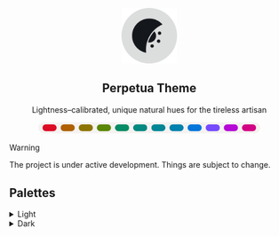 <p align="center">
    <picture>
        <source media="(prefers-color-scheme: dark)" srcset="https://raw.githubusercontent.com/perpetuatheme/perpetua/main/logo/logo_circle_dark.png">
        <source media="(prefers-color-scheme: light)" srcset="https://raw.githubusercontent.com/perpetuatheme/perpetua/main/logo/logo_circle_light.png">
        <img alt="The Perpetua logo, a waning crescent flipped across the x-axis, with half a sun on the inside" width="100" src="https://raw.githubusercontent.com/perpetuatheme/perpetua/main/logo/logo_circle_light.png">
    </picture>
    <h2 align="center">Perpetua Theme</h2>
</p>

<p align="center">Lightness–calibrated, unique natural hues for the tireless artisan</p>

<p align="center">
    <picture>
        <source media="(prefers-color-scheme: dark)" srcset="https://raw.githubusercontent.com/perpetuatheme/perpetua/main/assets/palette_dark.png">
        <source media="(prefers-color-scheme: light)" srcset="https://raw.githubusercontent.com/perpetuatheme/perpetua/main/assets/palette_light.png">
        <img alt="Perpetua color palette" width="400" src="https://raw.githubusercontent.com/perpetuatheme/perpetua/main/assets/palette_light.png">
    </picture>
</p>

> [!WARNING]
> The project is under active development. Things are subject to change.

## Palettes

<details>
    <summary>Light</summary>
    <table>
        <thead>
            <tr>
                <th>Swatch</th>
                <th>Label</th>
                <th>Hex</th>
                <th>RGB</th>
                <th>Okhsl (approx.)</th>
            </tr>
        </thead>
        <tbody>
            <tr>
                <td align="center"><img alt="Perpetua Light: Red" height="22" src="./assets/swatch_light_red.png"></td>
                <td>Red</td>
                <td><code>#dd0c25</code></td>
                <td><code>rgb(221, 12, 37)</code></td>
                <td><code>okhsl(25, 99%, 50%)</code></td>
            </tr>
            <tr>
                <td align="center"><img alt="Perpetua Light: Orange" height="22" src="./assets/swatch_light_orange.png"></td>
                <td>Orange</td>
                <td><code>#af6001</code></td>
                <td><code>rgb(175, 96, 1)</code></td>
                <td><code>okhsl(59, 99%, 50%)</code></td>
            </tr>
            <tr>
                <td align="center"><img alt="Perpetua Light: Yellow" height="22" src="./assets/swatch_light_yellow.png"></td>
                <td>Yellow</td>
                <td><code>#8e7502</code></td>
                <td><code>rgb(142, 117, 2)</code></td>
                <td><code>okhsl(93, 99%, 50%)</code></td>
            </tr>
            <tr>
                <td align="center"><img alt="Perpetua Light: Lime" height="22" src="./assets/swatch_light_lime.png"></td>
                <td>Lime</td>
                <td><code>#5a8705</code></td>
                <td><code>rgb(90, 135, 5)</code></td>
                <td><code>okhsl(129, 99%, 50%)</code></td>
            </tr>
            <tr>
                <td align="center"><img alt="Perpetua Light: Green" height="22" src="./assets/swatch_light_green.png"></td>
                <td>Green</td>
                <td><code>#068c65</code></td>
                <td><code>rgb(6, 140, 101)</code></td>
                <td><code>okhsl(165, 99%, 50%)</code></td>
            </tr>
            <tr>
                <td align="center"><img alt="Perpetua Light: Turquoise" height="22" src="./assets/swatch_light_turquoise.png"></td>
                <td>Turquoise</td>
                <td><code>#038981</code></td>
                <td><code>rgb(3, 137, 129)</code></td>
                <td><code>okhsl(187, 99%, 50%)</code></td>
            </tr>
            <tr>
                <td align="center"><img alt="Perpetua Light: Cyan" height="22" src="./assets/swatch_light_cyan.png"></td>
                <td>Cyan</td>
                <td><code>#028696</code></td>
                <td><code>rgb(2, 134, 150)</code></td>
                <td><code>okhsl(209, 99%, 50%)</code></td>
            </tr>
            <tr>
                <td align="center"><img alt="Perpetua Light: Cerulean" height="22" src="./assets/swatch_light_cerulean.png"></td>
                <td>Cerulean</td>
                <td><code>#0282ae</code></td>
                <td><code>rgb(2, 130, 174)</code></td>
                <td><code>okhsl(231, 99%, 50%)</code></td>
            </tr>
            <tr>
                <td align="center"><img alt="Perpetua Light: Blue" height="22" src="./assets/swatch_light_blue.png"></td>
                <td>Blue</td>
                <td><code>#0476db</code></td>
                <td><code>rgb(4, 118, 219)</code></td>
                <td><code>okhsl(254, 99%, 50%)</code></td>
            </tr>
            <tr>
                <td align="center"><img alt="Perpetua Light: Violet" height="22" src="./assets/swatch_light_violet.png"></td>
                <td>Violet</td>
                <td><code>#764bfe</code></td>
                <td><code>rgb(118, 75, 254)</code></td>
                <td><code>okhsl(287, 99%, 50%)</code></td>
            </tr>
            <tr>
                <td align="center"><img alt="Perpetua Light: Lavender" height="22" src="./assets/swatch_light_lavender.png"></td>
                <td>Lavender</td>
                <td><code>#b607d7</code></td>
                <td><code>rgb(182, 7, 215)</code></td>
                <td><code>okhsl(319, 99%, 50%)</code></td>
            </tr>
            <tr>
                <td align="center"><img alt="Perpetua Light: Pink" height="22" src="./assets/swatch_light_pink.png"></td>
                <td>Pink</td>
                <td><code>#d30384</code></td>
                <td><code>rgb(211, 3, 132)</code></td>
                <td><code>okhsl(352, 99%, 50%)</code></td>
            </tr>
            <tr>
                <td align="center"><img alt="Perpetua Light: Red Back" height="22" src="./assets/swatch_light_red_back.png"></td>
                <td>Red Back</td>
                <td><code>#f2d5d2</code></td>
                <td><code>rgb(242, 213, 210)</code></td>
                <td><code>okhsl(25, 51%, 88%)</code></td>
            </tr>
            <tr>
                <td align="center"><img alt="Perpetua Light: Orange Back" height="22" src="./assets/swatch_light_orange_back.png"></td>
                <td>Orange Back</td>
                <td><code>#f1d8c4</code></td>
                <td><code>rgb(241, 216, 196)</code></td>
                <td><code>okhsl(59, 51%, 88%)</code></td>
            </tr>
            <tr>
                <td align="center"><img alt="Perpetua Light: Yellow Back" height="22" src="./assets/swatch_light_yellow_back.png"></td>
                <td>Yellow Back</td>
                <td><code>#e9ddb3</code></td>
                <td><code>rgb(233, 221, 179)</code></td>
                <td><code>okhsl(93, 51%, 88%)</code></td>
            </tr>
            <tr>
                <td align="center"><img alt="Perpetua Light: Lime Back" height="22" src="./assets/swatch_light_lime_back.png"></td>
                <td>Lime Back</td>
                <td><code>#cfe6b8</code></td>
                <td><code>rgb(207, 230, 184)</code></td>
                <td><code>okhsl(129, 51%, 88%)</code></td>
            </tr>
            <tr>
                <td align="center"><img alt="Perpetua Light: Green Back" height="22" src="./assets/swatch_light_green_back.png"></td>
                <td>Green Back</td>
                <td><code>#b9ead3</code></td>
                <td><code>rgb(185, 234, 211)</code></td>
                <td><code>okhsl(165, 51%, 88%)</code></td>
            </tr>
            <tr>
                <td align="center"><img alt="Perpetua Light: Turquoise Back" height="22" src="./assets/swatch_light_turquoise_back.png"></td>
                <td>Turquoise Back</td>
                <td><code>#b5e9e3</code></td>
                <td><code>rgb(181, 233, 227)</code></td>
                <td><code>okhsl(187, 51%, 88%)</code></td>
            </tr>
            <tr>
                <td align="center"><img alt="Perpetua Light: Cyan Back" height="22" src="./assets/swatch_light_cyan_back.png"></td>
                <td>Cyan Back</td>
                <td><code>#bbe6ee</code></td>
                <td><code>rgb(187, 230, 238)</code></td>
                <td><code>okhsl(209, 51%, 88%)</code></td>
            </tr>
            <tr>
                <td align="center"><img alt="Perpetua Light: Cerulean Back" height="22" src="./assets/swatch_light_cerulean_back.png"></td>
                <td>Cerulean Back</td>
                <td><code>#c5e2f2</code></td>
                <td><code>rgb(197, 226, 242)</code></td>
                <td><code>okhsl(231, 51%, 88%)</code></td>
            </tr>
            <tr>
                <td align="center"><img alt="Perpetua Light: Blue Back" height="22" src="./assets/swatch_light_blue_back.png"></td>
                <td>Blue Back</td>
                <td><code>#cfdff3</code></td>
                <td><code>rgb(207, 223, 243)</code></td>
                <td><code>okhsl(254, 51%, 88%)</code></td>
            </tr>
            <tr>
                <td align="center"><img alt="Perpetua Light: Violet Back" height="22" src="./assets/swatch_light_violet_back.png"></td>
                <td>Violet Back</td>
                <td><code>#dbdaf3</code></td>
                <td><code>rgb(219, 218, 243)</code></td>
                <td><code>okhsl(287, 51%, 88%)</code></td>
            </tr>
            <tr>
                <td align="center"><img alt="Perpetua Light: Lavender Back" height="22" src="./assets/swatch_light_lavender_back.png"></td>
                <td>Lavender Back</td>
                <td><code>#e9d5ee</code></td>
                <td><code>rgb(233, 213, 238)</code></td>
                <td><code>okhsl(319, 51%, 88%)</code></td>
            </tr>
            <tr>
                <td align="center"><img alt="Perpetua Light: Pink Back" height="22" src="./assets/swatch_light_pink_back.png"></td>
                <td>Pink Back</td>
                <td><code>#f1d4df</code></td>
                <td><code>rgb(241, 212, 223)</code></td>
                <td><code>okhsl(352, 51%, 88%)</code></td>
            </tr>
            <tr>
                <td align="center"><img alt="Perpetua Light: Base 0" height="22" src="./assets/swatch_light_base0.png"></td>
                <td>Base 0</td>
                <td><code>#f5f3f1</code></td>
                <td><code>rgb(245, 243, 241)</code></td>
                <td><code>okhsl(68, 12%, 96%)</code></td>
            </tr>
            <tr>
                <td align="center"><img alt="Perpetua Light: Base 1" height="22" src="./assets/swatch_light_base1.png"></td>
                <td>Base 1</td>
                <td><code>#edeae7</code></td>
                <td><code>rgb(237, 234, 231)</code></td>
                <td><code>okhsl(68, 11%, 93%)</code></td>
            </tr>
            <tr>
                <td align="center"><img alt="Perpetua Light: Base 2" height="22" src="./assets/swatch_light_base2.png"></td>
                <td>Base 2</td>
                <td><code>#e6e2de</code></td>
                <td><code>rgb(230, 226, 222)</code></td>
                <td><code>okhsl(68, 10%, 90%)</code></td>
            </tr>
            <tr>
                <td align="center"><img alt="Perpetua Light: Base 3" height="22" src="./assets/swatch_light_base3.png"></td>
                <td>Base 3</td>
                <td><code>#d6d1cb</code></td>
                <td><code>rgb(214, 209, 203)</code></td>
                <td><code>okhsl(68, 9%, 84%)</code></td>
            </tr>
            <tr>
                <td align="center"><img alt="Perpetua Light: Base 4" height="22" src="./assets/swatch_light_base4.png"></td>
                <td>Base 4</td>
                <td><code>#c6c0ba</code></td>
                <td><code>rgb(198, 192, 186)</code></td>
                <td><code>okhsl(68, 8%, 78%)</code></td>
            </tr>
            <tr>
                <td align="center"><img alt="Perpetua Light: Base 5" height="22" src="./assets/swatch_light_base5.png"></td>
                <td>Base 5</td>
                <td><code>#b6b0a9</code></td>
                <td><code>rgb(182, 176, 169)</code></td>
                <td><code>okhsl(68, 7%, 72%)</code></td>
            </tr>
            <tr>
                <td align="center"><img alt="Perpetua Light: Over 0" height="22" src="./assets/swatch_light_over0.png"></td>
                <td>Over 0</td>
                <td><code>#a5a09a</code></td>
                <td><code>rgb(165, 160, 154)</code></td>
                <td><code>okhsl(68, 6%, 66%)</code></td>
            </tr>
            <tr>
                <td align="center"><img alt="Perpetua Light: Over 1" height="22" src="./assets/swatch_light_over1.png"></td>
                <td>Over 1</td>
                <td><code>#95908b</code></td>
                <td><code>rgb(149, 144, 139)</code></td>
                <td><code>okhsl(68, 5%, 60%)</code></td>
            </tr>
            <tr>
                <td align="center"><img alt="Perpetua Light: Over 2" height="22" src="./assets/swatch_light_over2.png"></td>
                <td>Over 2</td>
                <td><code>#84817c</code></td>
                <td><code>rgb(132, 129, 124)</code></td>
                <td><code>okhsl(68, 4%, 54%)</code></td>
            </tr>
            <tr>
                <td align="center"><img alt="Perpetua Light: Text 0" height="22" src="./assets/swatch_light_text0.png"></td>
                <td>Text 0</td>
                <td><code>#4d4d4c</code></td>
                <td><code>rgb(77, 77, 76)</code></td>
                <td><code>okhsl(68, 1%, 33%)</code></td>
            </tr>
            <tr>
                <td align="center"><img alt="Perpetua Light: Text 1" height="22" src="./assets/swatch_light_text1.png"></td>
                <td>Text 1</td>
                <td><code>#5f5e5c</code></td>
                <td><code>rgb(95, 94, 92)</code></td>
                <td><code>okhsl(68, 2%, 40%)</code></td>
            </tr>
            <tr>
                <td align="center"><img alt="Perpetua Light: Text 2" height="22" src="./assets/swatch_light_text2.png"></td>
                <td>Text 2</td>
                <td><code>#726f6c</code></td>
                <td><code>rgb(114, 111, 108)</code></td>
                <td><code>okhsl(68, 3%, 47%)</code></td>
            </tr>
        </tbody>
    </table>
</details>

<details>
    <summary>Dark</summary>
    <table>
        <thead>
            <tr>
                <th>Swatch</th>
                <th>Label</th>
                <th>Hex</th>
                <th>RGB</th>
                <th>Okhsl (approx.)</th>
            </tr>
        </thead>
        <tbody>
            <tr>
                <td align="center"><img alt="Perpetua Dark: Red" height="22" src="./assets/swatch_dark_red.png"></td>
                <td>Red</td>
                <td><code>#ff9d94</code></td>
                <td><code>rgb(255, 157, 148)</code></td>
                <td><code>okhsl(25, 100%, 76%)</code></td>
            </tr>
            <tr>
                <td align="center"><img alt="Perpetua Dark: Orange" height="22" src="./assets/swatch_dark_orange.png"></td>
                <td>Orange</td>
                <td><code>#ffa353</code></td>
                <td><code>rgb(255, 163, 83)</code></td>
                <td><code>okhsl(59, 100%, 76%)</code></td>
            </tr>
            <tr>
                <td align="center"><img alt="Perpetua Dark: Yellow" height="22" src="./assets/swatch_dark_yellow.png"></td>
                <td>Yellow</td>
                <td><code>#dfb800</code></td>
                <td><code>rgb(223, 184, 0)</code></td>
                <td><code>okhsl(93, 100%, 76%)</code></td>
            </tr>
            <tr>
                <td align="center"><img alt="Perpetua Dark: Lime" height="22" src="./assets/swatch_dark_lime.png"></td>
                <td>Lime</td>
                <td><code>#90d400</code></td>
                <td><code>rgb(144, 212, 0)</code></td>
                <td><code>okhsl(129, 100%, 76%)</code></td>
            </tr>
            <tr>
                <td align="center"><img alt="Perpetua Dark: Green" height="22" src="./assets/swatch_dark_green.png"></td>
                <td>Green</td>
                <td><code>#00dca0</code></td>
                <td><code>rgb(0, 220, 160)</code></td>
                <td><code>okhsl(165, 100%, 76%)</code></td>
            </tr>
            <tr>
                <td align="center"><img alt="Perpetua Dark: Turquoise" height="22" src="./assets/swatch_dark_turquoise.png"></td>
                <td>Turquoise</td>
                <td><code>#00d8cb</code></td>
                <td><code>rgb(0, 216, 203)</code></td>
                <td><code>okhsl(187, 100%, 76%)</code></td>
            </tr>
            <tr>
                <td align="center"><img alt="Perpetua Dark: Cyan" height="22" src="./assets/swatch_dark_cyan.png"></td>
                <td>Cyan</td>
                <td><code>#00d3eb</code></td>
                <td><code>rgb(0, 211, 235)</code></td>
                <td><code>okhsl(209, 100%, 76%)</code></td>
            </tr>
            <tr>
                <td align="center"><img alt="Perpetua Dark: Cerulean" height="22" src="./assets/swatch_dark_cerulean.png"></td>
                <td>Cerulean</td>
                <td><code>#56caff</code></td>
                <td><code>rgb(86, 202, 255)</code></td>
                <td><code>okhsl(231, 100%, 76%)</code></td>
            </tr>
            <tr>
                <td align="center"><img alt="Perpetua Dark: Blue" height="22" src="./assets/swatch_dark_blue.png"></td>
                <td>Blue</td>
                <td><code>#8bbfff</code></td>
                <td><code>rgb(139, 191, 255)</code></td>
                <td><code>okhsl(254, 100%, 76%)</code></td>
            </tr>
            <tr>
                <td align="center"><img alt="Perpetua Dark: Violet" height="22" src="./assets/swatch_dark_violet.png"></td>
                <td>Violet</td>
                <td><code>#b6b1ff</code></td>
                <td><code>rgb(182, 177, 255)</code></td>
                <td><code>okhsl(287, 100%, 76%)</code></td>
            </tr>
            <tr>
                <td align="center"><img alt="Perpetua Dark: Lavender" height="22" src="./assets/swatch_dark_lavender.png"></td>
                <td>Lavender</td>
                <td><code>#ea95ff</code></td>
                <td><code>rgb(234, 149, 255)</code></td>
                <td><code>okhsl(319, 100%, 76%)</code></td>
            </tr>
            <tr>
                <td align="center"><img alt="Perpetua Dark: Pink" height="22" src="./assets/swatch_dark_pink.png"></td>
                <td>Pink</td>
                <td><code>#ff95c4</code></td>
                <td><code>rgb(255, 149, 196)</code></td>
                <td><code>okhsl(352, 100%, 76%)</code></td>
            </tr>
            <tr>
                <td align="center"><img alt="Perpetua Dark: Red Back" height="22" src="./assets/swatch_dark_red_back.png"></td>
                <td>Red Back</td>
                <td><code>#960d18</code></td>
                <td><code>rgb(150, 13, 24)</code></td>
                <td><code>okhsl(25, 97%, 34%)</code></td>
            </tr>
            <tr>
                <td align="center"><img alt="Perpetua Dark: Orange Back" height="22" src="./assets/swatch_dark_orange_back.png"></td>
                <td>Orange Back</td>
                <td><code>#763f02</code></td>
                <td><code>rgb(118, 63, 2)</code></td>
                <td><code>okhsl(59, 97%, 34%)</code></td>
            </tr>
            <tr>
                <td align="center"><img alt="Perpetua Dark: Yellow Back" height="22" src="./assets/swatch_dark_yellow_back.png"></td>
                <td>Yellow Back</td>
                <td><code>#5f4e03</code></td>
                <td><code>rgb(95, 78, 3)</code></td>
                <td><code>okhsl(93, 97%, 34%)</code></td>
            </tr>
            <tr>
                <td align="center"><img alt="Perpetua Dark: Lime Back" height="22" src="./assets/swatch_dark_lime_back.png"></td>
                <td>Lime Back</td>
                <td><code>#3c5a07</code></td>
                <td><code>rgb(60, 90, 7)</code></td>
                <td><code>okhsl(129, 97%, 34%)</code></td>
            </tr>
            <tr>
                <td align="center"><img alt="Perpetua Dark: Green Back" height="22" src="./assets/swatch_dark_green_back.png"></td>
                <td>Green Back</td>
                <td><code>#085e43</code></td>
                <td><code>rgb(8, 94, 67)</code></td>
                <td><code>okhsl(165, 97%, 34%)</code></td>
            </tr>
            <tr>
                <td align="center"><img alt="Perpetua Dark: Turquoise Back" height="22" src="./assets/swatch_dark_turquoise_back.png"></td>
                <td>Turquoise Back</td>
                <td><code>#045c56</code></td>
                <td><code>rgb(4, 92, 86)</code></td>
                <td><code>okhsl(187, 97%, 34%)</code></td>
            </tr>
            <tr>
                <td align="center"><img alt="Perpetua Dark: Cyan Back" height="22" src="./assets/swatch_dark_cyan_back.png"></td>
                <td>Cyan Back</td>
                <td><code>#035a65</code></td>
                <td><code>rgb(3, 90, 101)</code></td>
                <td><code>okhsl(209, 97%, 34%)</code></td>
            </tr>
            <tr>
                <td align="center"><img alt="Perpetua Dark: Cerulean Back" height="22" src="./assets/swatch_dark_cerulean_back.png"></td>
                <td>Cerulean Back</td>
                <td><code>#035776</code></td>
                <td><code>rgb(3, 87, 118)</code></td>
                <td><code>okhsl(231, 97%, 34%)</code></td>
            </tr>
            <tr>
                <td align="center"><img alt="Perpetua Dark: Blue Back" height="22" src="./assets/swatch_dark_blue_back.png"></td>
                <td>Blue Back</td>
                <td><code>#034f95</code></td>
                <td><code>rgb(3, 79, 149)</code></td>
                <td><code>okhsl(254, 97%, 34%)</code></td>
            </tr>
            <tr>
                <td align="center"><img alt="Perpetua Dark: Violet Back" height="22" src="./assets/swatch_dark_violet_back.png"></td>
                <td>Violet Back</td>
                <td><code>#5213c6</code></td>
                <td><code>rgb(82, 19, 198)</code></td>
                <td><code>okhsl(287, 97%, 34%)</code></td>
            </tr>
            <tr>
                <td align="center"><img alt="Perpetua Dark: Lavender Back" height="22" src="./assets/swatch_dark_lavender_back.png"></td>
                <td>Lavender Back</td>
                <td><code>#7c0493</code></td>
                <td><code>rgb(124, 4, 147)</code></td>
                <td><code>okhsl(319, 97%, 34%)</code></td>
            </tr>
            <tr>
                <td align="center"><img alt="Perpetua Dark: Pink Back" height="22" src="./assets/swatch_dark_pink_back.png"></td>
                <td>Pink Back</td>
                <td><code>#8f0259</code></td>
                <td><code>rgb(143, 2, )</code></td>
                <td><code>okhsl(352, 97%, 34%)</code></td>
            </tr>
            <tr>
                <td align="center"><img alt="Perpetua Dark: Base 0" height="22" src="./assets/swatch_dark_base0.png"></td>
                <td>Base 0</td>
                <td><code>#14171b</code></td>
                <td><code>rgb(20, 23, 27)</code></td>
                <td><code>okhsl(248, 9%, 10%)</code></td>
            </tr>
            <tr>
                <td align="center"><img alt="Perpetua Dark: Base 1" height="22" src="./assets/swatch_dark_base1.png"></td>
                <td>Base 1</td>
                <td><code>#1a1e22</code></td>
                <td><code>rgb(26, 30, 34)</code></td>
                <td><code>okhsl(248, 10%, 13%)</code></td>
            </tr>
            <tr>
                <td align="center"><img alt="Perpetua Dark: Base 2" height="22" src="./assets/swatch_dark_base2.png"></td>
                <td>Base 2</td>
                <td><code>#21252a</code></td>
                <td><code>rgb(33, 37, 42)</code></td>
                <td><code>okhsl(248, 11%, 16%)</code></td>
            </tr>
            <tr>
                <td align="center"><img alt="Perpetua Dark: Base 3" height="22" src="./assets/swatch_dark_base3.png"></td>
                <td>Base 3</td>
                <td><code>#33383d</code></td>
                <td><code>rgb(51, 56, 61)</code></td>
                <td><code>okhsl(248, 9%, 24%)</code></td>
            </tr>
            <tr>
                <td align="center"><img alt="Perpetua Dark: Base 4" height="22" src="./assets/swatch_dark_base4.png"></td>
                <td>Base 4</td>
                <td><code>#464b51</code></td>
                <td><code>rgb(70, 75, 81)</code></td>
                <td><code>okhsl(248, 8%, 32%)</code></td>
            </tr>
            <tr>
                <td align="center"><img alt="Perpetua Dark: Base 5" height="22" src="./assets/swatch_dark_base5.png"></td>
                <td>Base 5</td>
                <td><code>#595f65</code></td>
                <td><code>rgb(89, 95, 101)</code></td>
                <td><code>okhsl(248, 7%, 40%)</code></td>
            </tr>
            <tr>
                <td align="center"><img alt="Perpetua Dark: Over 0" height="22" src="./assets/swatch_dark_over0.png"></td>
                <td>Over 0</td>
                <td><code>#6d7378</code></td>
                <td><code>rgb(109, 115, 120)</code></td>
                <td><code>okhsl(248, 6%, 48%)</code></td>
            </tr>
            <tr>
                <td align="center"><img alt="Perpetua Dark: Over 1" height="22" src="./assets/swatch_dark_over1.png"></td>
                <td>Over 1</td>
                <td><code>#82878c</code></td>
                <td><code>rgb(130, 135, 140)</code></td>
                <td><code>okhsl(248, 5%, 56%)</code></td>
            </tr>
            <tr>
                <td align="center"><img alt="Perpetua Dark: Over 2" height="22" src="./assets/swatch_dark_over2.png"></td>
                <td>Over 2</td>
                <td><code>#989ca0</code></td>
                <td><code>rgb(152, 156, 160)</code></td>
                <td><code>okhsl(248, 4%, 64%)</code></td>
            </tr>
            <tr>
                <td align="center"><img alt="Perpetua Dark: Text 0" height="22" src="./assets/swatch_dark_text0.png"></td>
                <td>Text 0</td>
                <td><code>#dcdddd</code></td>
                <td><code>rgb(220, 221, 221)</code></td>
                <td><code>okhsl(248, 1%, 88%)</code></td>
            </tr>
            <tr>
                <td align="center"><img alt="Perpetua Dark: Text 1" height="22" src="./assets/swatch_dark_text1.png"></td>
                <td>Text 1</td>
                <td><code>#c5c7c8</code></td>
                <td><code>rgb(197, 199, 200)</code></td>
                <td><code>okhsl(248, 2%, 80%)</code></td>
            </tr>
            <tr>
                <td align="center"><img alt="Perpetua Dark: Text 2" height="22" src="./assets/swatch_dark_text2.png"></td>
                <td>Text 2</td>
                <td><code>#aeb1b4</code></td>
                <td><code>rgb(174, 177, 180)</code></td>
                <td><code>okhsl(248, 3%, 72%)</code></td>
            </tr>
        </tbody>
    </table>
</details>
